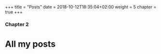 +++
title = "Posts"
date = 2018-10-12T18:35:04+02:00
weight = 5
chapter = true
+++

### Chapter 2

# All my posts
